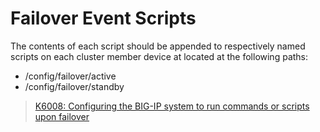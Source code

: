 # Failover Event Scripts
The contents of each script should be appended to respectively named scripts on each cluster member device at located at the following paths:
 - /config/failover/active 
 - /config/failover/standby
> [K6008: Configuring the BIG-IP system to run commands or scripts upon failover](https://support.f5.com/csp/article/K6008)
